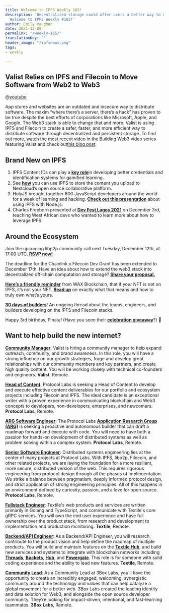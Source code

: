 ```yaml
---
title: Welcome to IPFS Weekly 165!
description: 'Decentralized storage could offer users a better way to download software.
  Welcome to IPFS Weekly #165!'
author: Emily Vaughan
date: 2021-12-08
permalink: "/weekly-165/"
translationKey: ''
header_image: "/ipfsnews.png"
tags:
- weekly

---
```

## **Valist Relies on IPFS and Filecoin to Move Software from Web2 to Web3**

@[youtube](7ak6PQPDBkk)

App stores and websites are an outdated and insecure way to distribute software. The maxim “where there’s a server, there’s a hack” has proven to be true despite the best efforts of corporations like Microsoft, Apple, and Google. The Web3 stack is able to change that and more. Valist is using IPFS and Filecoin to create a safer, faster, and more efficient way to distribute software through decentralized and persistent storage. To find out more, [watch the most recent video](https://www.youtube.com/watch?v=7ak6PQPDBkk&t=1s) in the Building Web3 video series featuring Valist and check out[this blog post](https://blog.ipfs.io/2021-12-07-building-web3-valist/).

## **Brand New on IPFS**

1. IPFS Content IDs can play a [**key role**](https://medium.com/p/super-skills-a-mobile-application-use-case-for-dids-and-vcs-d174467ccf46)in developing better credentials and identification systems for gamified learning.
2. See [**how**](https://apps.nextcloud.com/apps/files_external_ipfs) you can use IPFS to store the content you upload to Nextcloud’s open source collaborative platform.
3. HolyJS brought together 600 JavaScript developers around the world for a week of learning and hacking. [**Check out this presentation**](https://www.youtube.com/watch?v=C3tF5eec_t8) about using IPFS with Node.js.
4. Charles Freeborn presented at [**Dev Fest Lagos 2021**](https://gdg.community.dev/events/details/google-gdg-lagos-presents-devfest-lagos-2021/) on December 3rd, teaching West African devs who wanted to learn more about how to leverage IPFS.

## **Around the Ecosystem**

Join the upcoming libp2p community call next Tuesday, December 12th, at 17:00 UTC. [**RSVP now!**](https://discuss.libp2p.io/t/libp2p-community-calls/1157)  
  
The deadline for the Chainlink x Filecoin Dev Grant has been extended to December 17th. Have an idea about how to extend the web3 stack into decentralized off-chain computation and storage? [**Share your proposal.**](https://t.co/YwEEagzCvq)   
  
[**Here’s a friendly reminder**](https://twitter.com/WAX_io/status/1466874884651376649) from WAX Blockchain, that if your NFT is not on IPFS, it’s not your NFT. [**Read up**](https://wax-io.medium.com/not-ipfs-not-your-nft-29bcf692702f) on exactly what that means and how to truly own what’s yours.   
  
[**30 days of builders**](https://twitter.com/Filecoin/status/1466149237943537669)! An ongoing thread about the teams, engineers, and builders developing on the IPFS and Filecoin stacks.  
  
Happy 3rd birthday, Pinata! (Have you seen their [**celebration giveaway**](https://twitter.com/pinatacloud/status/1466772431192866816)?) 👀

## Want to help build the new internet?

[**Community Manager**](https://valist.io/roles/community-manager.pdf): Valist is hiring a community manager to help expand outreach, community, and brand awareness. In this role, you will have a strong influence on our growth strategies, forge and develop great relationships with our community members and key partners, and create high quality content. You will be working closely with technical co-founders and engineers. **Valist**, Remote.

[**Head of Content**](https://jobs.lever.co/protocol/330b0744-ebea-4bc3-90de-e817b470b8cb): Protocol Labs is seeking a Head of Content to develop and execute effective content deliverables for our portfolio and ecosystem projects including Filecoin and IPFS. The ideal candidate is an exceptional writer with a proven experience in communicating blockchain and Web3 concepts to developers, non-developers, enterprises, and newcomers. **Protocol Labs**, Remote.

[**ARG Software Engineer**](https://arg.protocol.ai/job-software-engineer): The Protocol Labs [**Application Research Group (ARG)**](https://arg.protocol.ai/) is seeking a proactive and autonomous builder that can draft a roadmap forward and execute with code. You will need to have both a passion for hands-on development of distributed systems as well as problem solving within a complex system. **Protocol Labs**, Remote.

[**Senior Software Engineer**](https://jobs.lever.co/protocol/3490e571-4d47-487e-a47f-b02f08668290): Distributed systems engineering lies at the center of many projects at Protocol Labs. With IPFS, libp2p, Filecoin, and other related projects, we are laying the foundation for a more resilient, more secure, distributed version of the web. This requires rigorous engineering from protocol design through all the phases of implementation. We strike a balance between pragmatism, deeply informed protocol design, and strict application of strong engineering principles. All of this happens in an environment defined by curiosity, passion, and a love for open source. **Protocol Labs**, Remote.

[**Fullstack Engineer**](https://boards.greenhouse.io/textileio/jobs/4017984004): Textile's web products and services are written primarily in Golang and TypeScript, and communicate with Textile's core gRPC services. You will own the end user experience and have full ownership over the product stack, from research and development to implementation and production monitoring. **Textile**, Remote.

[**Backend/API Engineer**](https://boards.greenhouse.io/textileio/jobs/4017981004): As a Backend/API Engineer, you will research, contribute to the product vision and help define the roadmap of multiple products. You will build and maintain features on the [**Textile Hub**](https://github.com/textileio/textile), and build new services and systems to integrate with blockchain networks including [**Threads**](https://github.com/textileio/go-threads), [**Buckets**](https://github.com/textileio/go-buckets), [**Hub**](https://github.com/textileio/textile), and [**Powergate**](https://github.com/textileio/powergate). This role is for someone with solid coding experience and the ability to lead new features. **Textile**, Remote.

[**Community Lead**](https://jobs.lever.co/3box/cac4d9b2-4822-4c91-99b8-16c5d3dd75b6): As a Community Lead at 3Box Labs, you’ll have the opportunity to create an incredibly engaged, welcoming, synergistic community around the technology and values that can help catalyze a global movement for a better web. 3Box Labs created the leading identity and data solution for Web3, and alongside the open source developer community. They’re looking for impact-driven, intentional, and fast-learning teammates. **3Box Labs**, Remote.